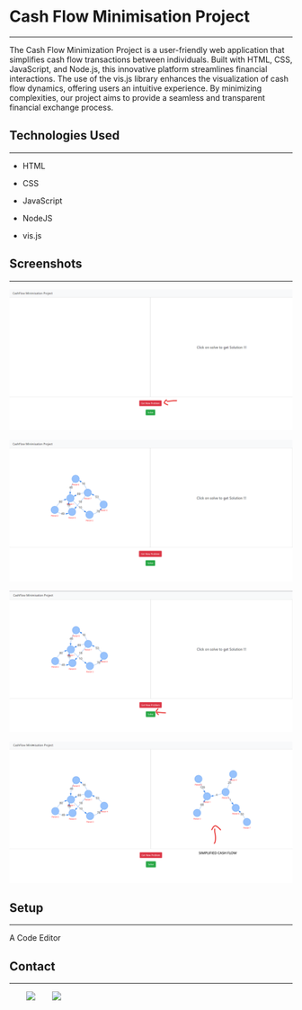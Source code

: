 <h1>Cash Flow Minimisation Project</h1>
<hr><p>The Cash Flow Minimization Project is a user-friendly web application that simplifies cash flow transactions between individuals. Built with HTML, CSS, JavaScript, and Node.js, this innovative platform streamlines financial interactions. The use of the vis.js library enhances the visualization of cash flow dynamics, offering users an intuitive experience. By minimizing complexities, our project aims to provide a seamless and transparent financial exchange process.</p><h2>Technologies Used</h2>
<hr><ul>
<li>HTML</li>
</ul><ul>
<li>CSS</li>
</ul><ul>
<li>JavaScript</li>
</ul><ul>
<li>NodeJS</li>
</ul><ul>
<li>vis.js</li>
</ul><h2>Screenshots</h2>
<hr><p><img src="https://github.com/himanshupanwar45/Cash-Flow-Minimisation-Project/blob/master/image/Screenshot-1.png" alt=""></p><p><img src="https://github.com/himanshupanwar45/Cash-Flow-Minimisation-Project/blob/master/image/Screenshot-2.png" alt=""></p><p><img src="https://github.com/himanshupanwar45/Cash-Flow-Minimisation-Project/blob/master/image/Screenshot-3.png" alt=""></p><p><img src="https://github.com/himanshupanwar45/Cash-Flow-Minimisation-Project/blob/master/image/Screenshot-4.png" alt=""></p><h2>Setup</h2>
<hr><p>A Code Editor</p><h2>Contact</h2>
<hr><p><span style="margin-right: 30px;"></span><a href="https://www.linkedin.com/in/himanshu-panwar-a87846190/"><img target="_blank" src="https://cdn.jsdelivr.net/gh/devicons/devicon/icons/linkedin/linkedin-original.svg" style="width: 10%;"></a><span style="margin-right: 30px;"></span><a href="https://github.com/himanshupanwar45"><img target="_blank" src="https://cdn.jsdelivr.net/gh/devicons/devicon/icons/github/github-original.svg" style="width: 10%;"></a></p>
